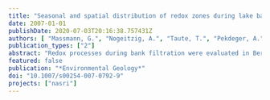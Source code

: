 ```yaml
---
title: "Seasonal and spatial distribution of redox zones during lake bank filtration in Berlin, Germany"
date: 2007-01-01
publishDate: 2020-07-03T20:16:38.757431Z
authors: [ "Massmann, G.", "Nogeitzig, A.", "Taute, T.", "Pekdeger, A." ]
publication_types: ["2"]
abstract: "Redox processes during bank filtration were evaluated in Berlin, where bank filtered water is abstracted for drinking water production. The investigations included the mapping of the infiltration zone, a column study and hydrochemical analyses of the groundwater sampled between lake and production well. The organic carbon content increased and the permeability of the lake sediments decreased with distance from the shoreline. The most important changes with regard to the redox state of the infiltrate occurred within the first metre of flow. Infiltration was mostly anoxic, as oxygen was rapidly consumed within the organic rich sediments. The infiltration zone revealed a vertical redox stratification with hydrochemical conditions becoming more reducing with depth rather than with distance from the lake. The redox zones were found to be very narrow below the lake and wider towards the production wells, suggesting that other than differing flow paths, reaeration after infiltration may also occur and possible mechanisms are presented. Redox conditions were influenced by strong annual temperature variations of the surface water affecting the microbial activity. Aerobic infiltration only took place close to the shore in winter."
featured: false
publication: "*Environmental Geology*"
doi: "10.1007/s00254-007-0792-9"
projects: ["nasri"]
---
```


